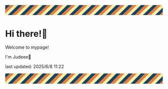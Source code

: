 <!-- Header image -->
<img src="./pokemon/pokemon_11.png" width="1000">

# Hi there!👋

Welcome to mypage!

I'm Judeee🐷

last updated: 2025/6/8 11:22

<!-- Footer image -->
<img src="./pokemon/pokemon_11.png" width="1000">
